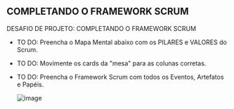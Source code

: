 ## COMPLETANDO O FRAMEWORK SCRUM
DESAFIO DE PROJETO: COMPLETANDO O FRAMEWORK SCRUM 
  - TO DO: Preencha o Mapa Mental abaixo com os PILARES e VALORES do Scrum.
  - TO DO: Movimente os cards da "mesa" para as colunas corretas.
  - TO DO: Preencha o Framework Scrum com todos os Eventos, Artefatos e Papéis.




    ![image](https://github.com/user-attachments/assets/36f536ed-8274-46a0-973b-edff4c7a3373)
